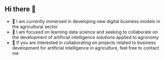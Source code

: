 ## Hi there 👋

- 🔭 I am currently immersed in developing new digital business models in the agricultural sector
- 🌱 I am focused on learning data science and seeking to collaborate on the development of artificial intelligence solutions applied to agronomy
- 💬 If you are interested in collaborating on projects related to business development for artificial intelligence in agriculture, feel free to contact me

